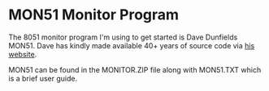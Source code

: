 # MON51 Monitor Program
The 8051 monitor program I'm using to get started is Dave Dunfields MON51. Dave has kindly made available 40+ years of source code via [his website](https://dunfield.themindfactory.com/).

MON51 can be found in the MONITOR.ZIP file along with MON51.TXT which is a brief user guide.

